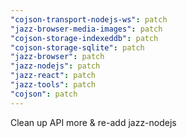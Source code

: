 ```yaml
---
"cojson-transport-nodejs-ws": patch
"jazz-browser-media-images": patch
"cojson-storage-indexeddb": patch
"cojson-storage-sqlite": patch
"jazz-browser": patch
"jazz-nodejs": patch
"jazz-react": patch
"jazz-tools": patch
"cojson": patch
---
```


Clean up API more & re-add jazz-nodejs
